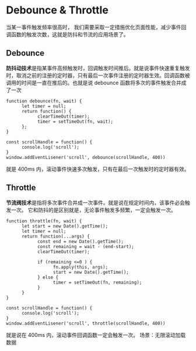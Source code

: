 <!--
  -- --------------------------------------------------------
  -- @file Debounce&Throttle.md
  -- @author jinxuan_lin <jinxuan_lin@kingdee.com>
  -- @date 2019-02-01 15:00:27
  -- @last_modified_by jinxuan_lin <jinxuan_lin@kingdee.com>
  -- @last_modified_date 2019-02-01 17:38:01
  -- @copyright (c) 2019 @yfe/weekly-report
  -- --------------------------------------------------------
 -->

# Debounce & Throttle

当某一事件触发频率很高时， 我们需要采取一定措施优化页面性能，减少事件回调函数的触发次数，这就是防抖和节流的应用场景了。

## Debounce

**防抖动技术**是指某事件高频触发时，回调触发时间推后。就是说事件快速重复触发时，取消之前的注册的定时器，只有最后一次事件注册的定时器生效。回调函数被调用的时间是一直在推后的。也就是说 debounce 函数将多次的事件触发合并成了一次

```
function debounce(fn, wait) {
      let timer = null;
      return function() {
            clearTimeOut(timer);
            timer = setTimeOut(fn, wait);
      };
}

const scrollHandle = function() {
      console.log('scroll');
}
window.addEventLisener('scroll', debounce(scrollHandle, 400))
```

就是 400ms 内，滚动事件快速多次触发，只有在最后一次触发时的定时器有效。

## Throttle

**节流阀技术**是指将多次事件合并成一次事件。就是说在规定时间内，该事件必会触发一次。
它和防抖的是区别就是，无论事件触发多频繁，一定会触发一次。

```
function throttle(fn, wait) {
      let start = new Date().getTime();
      let timer = null;
      return function(...args) {
            const end = new Date().getTime();
            const remaining = wait - (end-start);
            clearTimeOut(timer);

            if (remaining <=0 ) {
                  fn.apply(this, args);
                  start = new Date().getTime();
            } else {
                  timer = setTimeOut(fn, remaining);
            }
      }
}

const scrollHandle = function() {
      console.log('scroll');
}
window.addEventLisener('scroll', throttle(scrollHandle, 400))
```

就是说在 400ms 内，滚动事件回调函数一定会触发一次。
场景：无限滚动加载数据
